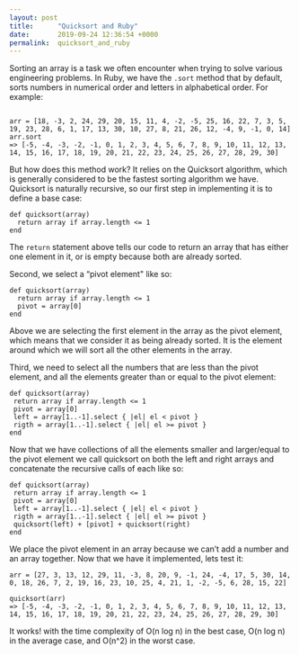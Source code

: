 ```yaml
---
layout: post
title:      "Quicksort and Ruby"
date:       2019-09-24 12:36:54 +0000
permalink:  quicksort_and_ruby
---
```



Sorting an array is a task we often encounter when trying to solve various engineering problems. In Ruby, we have the `.sort` method that by default, sorts numbers in numerical order and letters in alphabetical order. For example:
```

arr = [18, -3, 2, 24, 29, 20, 15, 11, 4, -2, -5, 25, 16, 22, 7, 3, 5, 19, 23, 28, 6, 1, 17, 13, 30, 10, 27, 8, 21, 26, 12, -4, 9, -1, 0, 14]
arr.sort
=> [-5, -4, -3, -2, -1, 0, 1, 2, 3, 4, 5, 6, 7, 8, 9, 10, 11, 12, 13, 14, 15, 16, 17, 18, 19, 20, 21, 22, 23, 24, 25, 26, 27, 28, 29, 30]
```

But how does this method work? It relies on the Quicksort algorithm, which is generally considered to be the fastest sorting algorithm we have. Quicksort is naturally recursive, so our first step in implementing it is to define a base case:

```
def quicksort(array)
  return array if array.length <= 1
end
```

The `return` statement above tells our code to return an array that has either one element in it, or is empty because both are already sorted.

Second, we select a “pivot element" like so:

```
def quicksort(array)
  return array if array.length <= 1
  pivot = array[0]
end
```

Above we are selecting the first element in the array as the pivot element, which means that we consider it as being already sorted. It is the element around which we will sort all the other elements in the array.

Third, we need to select all the numbers that are less than the pivot element, and all the elements greater than or equal to the pivot element:

```
def quicksort(array)
 return array if array.length <= 1
 pivot = array[0]
 left = array[1..-1].select { |el| el < pivot }
 rigth = array[1..-1].select { |el| el >= pivot }
end
```

Now that we have collections of all the elements smaller and larger/equal to the pivot element we call quicksort on both the left and right arrays and concatenate the recursive calls of each like so:

```
def quicksort(array)
 return array if array.length <= 1
 pivot = array[0]
 left = array[1..-1].select { |el| el < pivot }
 rigth = array[1..-1].select { |el| el >= pivot }
 quicksort(left) + [pivot] + quicksort(right)
end
```

We place the pivot element in an array because we can’t add a number and an array together. Now that we have it implemented, lets test it: 

`arr = [27, 3, 13, 12, 29, 11, -3, 8, 20, 9, -1, 24, -4, 17, 5, 30, 14, 0, 18, 26, 7, 2, 19, 16, 23, 10, 25, 4, 21, 1, -2, -5, 6, 28, 15, 22]`

```
quicksort(arr)
=> [-5, -4, -3, -2, -1, 0, 1, 2, 3, 4, 5, 6, 7, 8, 9, 10, 11, 12, 13, 14, 15, 16, 17, 18, 19, 20, 21, 22, 23, 24, 25, 26, 27, 28, 29, 30]
```

It works! with the time complexity of O(n log n) in the best case, O(n log n) in the average case, and O(n^2) in the worst case.

